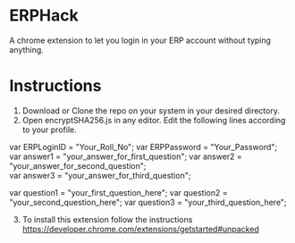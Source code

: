# ERPHack
A chrome extension to let you login in your ERP account without typing anything.
# Instructions
1. Download or Clone the repo on your system in your desired directory.
2. Open encryptSHA256.js in any editor. Edit the following lines according to your profile. 


var ERPLoginID = "Your_Roll_No";
var ERPPassword = "Your_Password";
var answer1 = "your_answer_for_first_question";	
var answer2 = "your_answer_for_second_question";	
var answer3 = "your_answer_for_third_question";

var question1 = "your_first_question_here";
var question2 = "your_second_question_here";
var question3 = "your_third_question_here";
 

3. To install this extension follow the instructions https://developer.chrome.com/extensions/getstarted#unpacked
